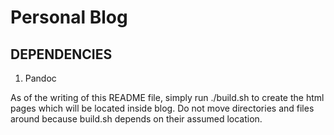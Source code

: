 # Personal Blog

## DEPENDENCIES
1. Pandoc

As of the writing of this README file, simply run ./build.sh to
create the html pages which will be located inside blog. Do not
move directories and files around because build.sh depends on their
assumed location.
